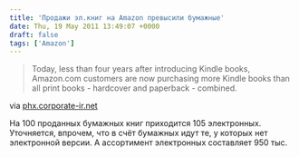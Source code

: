 ```yaml
---
title: 'Продажи эл.книг на Amazon превысили бумажные'
date: Thu, 19 May 2011 13:49:07 +0000
draft: false
tags: ['Amazon']
---
```


> Today, less than four years after introducing Kindle books, Amazon.com customers are now purchasing more Kindle books than all print books - hardcover and paperback - combined.

via [phx.corporate-ir.net](http://phx.corporate-ir.net/phoenix.zhtml?c=176060&p=irol-newsArticle&ID=1565581&highlight)

На 100 проданных бумажных книг приходится 105 электронных.  
Уточняется, впрочем, что в счёт бумажных идут те, у которых нет электронной версии. А ассортимент электронных составляет 950 тыс.